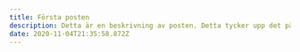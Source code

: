 ```yaml
---
title: Första posten
description: Detta är en beskrivning av posten. Detta tycker upp det på första sidan innan man öppnar posten.
date: 2020-11-04T21:35:58.872Z
---
```


